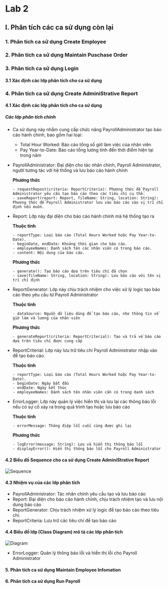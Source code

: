 # Lab 2
## I. Phân tích các ca sử dụng còn lại
### 1. Phân tích ca sử dụng Create Employee 
### 2. Phân tích ca sử dụng Maintain Puschase Order
### 3. Phân tích ca sử dụng Login
#### 3.1 Xác định các lớp phân tích cho ca sử dụng
### 4. Phân tích ca sử dụng Create AdminiStrative Report
#### 4.1 Xác định các lớp phân tích cho ca sử dụng
##### Các lớp phân tích chính
- Ca sử dụng này nhằm cung cấp chức năng PayrollAdministrator tạo báo cáo hành chính, bao gồm hai loại:
    - Total Hour Worked: Báo cáo tổng số giờ làm việc của nhân viên
    - Pay Year-to-Date: Báo cáo tổng lương tính đến thời điểm hiện tại trong năm

- PayrollAdministrator: Đại diện cho tác nhân chính, Payroll Administrator, người tương tác với hệ thống và lưu báo cáo hành chính

  **Phương thức**
  
      - requestRepost(criteria: ReportCriteria): Phương thức để Payroll Administrator yêu cầu tạo báo cáo theo các tiêu chí cụ thể.
      - saveReport(report: Report, fileName: String, location: String): Phương thức để Payroll Administrator lưu vào báo cáo vào vị trí chỉ định nếu muốn.
  
- Report: Lớp này đại diện cho báo cáo hành chính mà hệ thống tạo ra

   **Thuộc tính**

      - reportType: Loại báo cáo (Total Hours Worked hoặc Pay Year-to-Date).
      - beginDate, endDate: Khoảng thời gian cho báo cáo.
      - employeeNames: Danh sách tên các nhân viên có trong báo cáo.
      - content: Nội dung của báo cáo.

   **Phương thức**

      - generate(): Tạo báo cáo dựa trên tiêu chí đã chọn
      - save(fileName: String, location: String): Lưu báo cáo với tên vị trí chỉ định

- ReportGenerator: Lớp này chịu trách nhiệm cho việc xử lý logic tạo báo cáo theo yêu cầu từ Payroll Administrator

  **Thuộc tính**

      - dataSource: Nguồn dữ liệu dùng để tạo báo cáo, như thông tin về giờ làm và lương của nhân viên

  **Phương thức**

      - generateReport(criteria: ReportCriterial): Tạo và trả về báo cáo dựa trên tiêu chí được cung cấp

- ReportCriterial: Lớp này lưu trữ tiêu chí Payroll Administrator nhập vào để tạo báo cáo.

  **Thuộc tính**

      - reportType: Loại báo cáo (Total Hours Worked hoặc Pay Year-to-Date).
      - beginDate: Ngày bắt đầu
      - endDate: Ngày kết thúc
      - employeeNames: Dánh sách tên nhân viên cần có trong danh sách

 - ErrorLogger: Lớp này quản lý việc hiển thị và lưu lại các thông báo lỗi nếu có sự cố xảy ra trong quá trình tạo hoặc lưu báo cáo

   **Thuộc tính**

       - errorMessage: Thông điệp lỗi cuối cùng được ghi lại

   **Phương thức**

       - logError(message: String): Lưu và hiển thị thông báo lỗi
       - displayError(): Hiển thị thông báo lỗi cho Payroll Administrator
#### 4.2 Biểu đồ Sequence cho ca sử dụng Create AdminiStrative Report
![Sequence](https://www.planttext.com/api/plantuml/png/d99DJiCm48NtFeNLLIB11Rn00eJOLAZY1YOPt95SEvrCa7eCRa1LiU-2LRjW4THxz0HSWVm1QPeKYIpiU3BlpJSPVsxV9veO8qoqOpdH2_BMNiOpT9WoQVOasWdta7ZYMt0mzEqWT4FaQUoD0HAYproUNtGzbIIOPv1o7GyYGWP2hPh4w-OSYexmrqj9KmVXJmzjMLxbIo-ZSk5f_kAcnVkRCq8MJvq-GCaPkMAhkYwJJpUePAgV87X42tTw1cVI-aWpUXTMuX9al5jdnmo777r5LAk5Z-TyLIoxzNwxYgJjTGIRmdUn_UQLvSD-iyIUOgtvgOBNLETWL6rbE-XCymD6uO-y9He6ZZ5Dh5xKXhKMN2mgilOyEdWz8p_9sDo38yx_C9PyNm000F__0m00)
#### 4.3 Nhiệm vụ của các lớp phân tích
- PayrollAdministrator: Tác nhân chính yêu cầu tạo và lưu báo cáo
- Report: Đại diện cho báo cáo hành chính, chịu trách nhiệm tạo và lưu nội dung báo cáo
- ReportGenerator: Chịu trách nhiệm xử lý logic để tạo báo cáo theo tiêu chí.
- ReportCriteria: Lưu trữ các tiêu chí để tạo báo cáo
#### 4.4 Biểu đồ lớp (Class Diagram) mô tả các lớp phân tích
![Diagram]()
- ErrorLogger: Quản lý thông báo lỗi và hiển thị lỗi cho Payroll Administrator
#### 5. Phân tích ca sử dụng Maintain Employee Infomation
#### 6. Phân tích ca sử dụng Run Payroll
